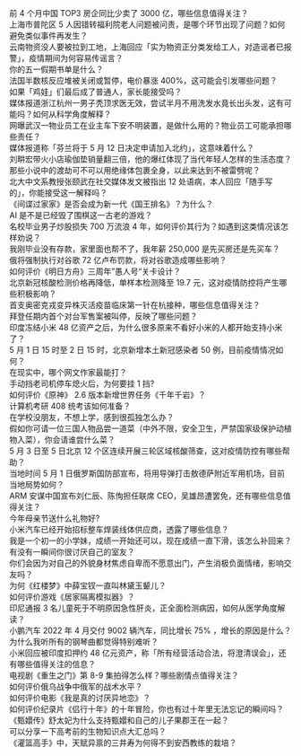 前 4 个月中国 TOP3 房企同比少卖了 3000 亿，哪些信息值得关注？  
上海市普陀区 5 人因错转福利院老人问题被问责，是哪个环节出现了问题？如何避免类似事件再发生？  
云南物资没人要被拉到工地，上海回应「实为物资正分类发给工人，对造谣者已报警」，疫情期间为何容易传谣言？  
你的五一假期书单是什么？  
法国半数核反应堆被关闭或暂停，电价暴涨 400%，这可能会引发哪些问题？  
如果「鸡娃」们最后成了普通人，家长能接受吗？  
媒体报道浙江杭州一男子秃顶求医无效，尝试半月不用洗发水竟长出头发，这有可能吗？如何从科学角度解释？  
网曝武汉一物业员工在业主车下安不明装置，是做什么用的？物业员工可能承担哪些责任？  
媒体报道称「芬兰将于 5 月 12 日决定申请加入北约」，这意味着什么？  
刘畊宏带火小店瑜伽垫销量翻三倍，他的爆红体现了当代年轻人怎样的生活态度？  
那些小说中的渡劫可不可以用绝缘体包裹全身，以此来达到不被雷劈呢？  
北大中文系教授张颐武在社交媒体发文被指出 12 处语病，本人回应「随手写的」，你能接受这一解释吗？  
《间谍过家家》是否会成为新一代《国王排名》？为什么？  
AI 是不是已经毁了围棋这一古老的游戏？  
名校毕业男子炒股损失 700 万流浪 4 年，如何评价其行为？如遇到这类情况该怎样劝说？  
我刚毕业没有存款，家里面也帮不了，我年薪 250,000 是先买房还是先买车？  
俄将强制执行对谷歌 72 亿卢布罚款，将对谷歌造成哪些影响？  
如何评价《明日方舟》三周年”愚人号“关卡设计？  
北京新冠核酸检测价格再降低，单样本检测降至 19.7 元，这对疫情防控将产生哪些积极影响？  
首支奥密克戎变异株灭活疫苗临床第一针在杭接种，哪些信息值得关注？  
拜登任期内首个对台军售案被叫停，反映了哪些问题？  
印度冻结小米 48 亿资产之后，为什么很多原来不看好小米的人都开始支持小米了？  
5 月 1 日 15 时至 2 日 15 时，北京新增本土新冠感染者 50 例，目前疫情情况如何？  
在现实中，哪个网文作家最能打？  
手动挡老司机停车熄火后，为何要挂 1 挡?  
如何评价《原神》 2.6 版本新增世界任务《千年千岩》？  
计算机考研 408 统考该如何准备？  
在学校没朋友，不想上学，感到很孤独怎么办？  
假如你可请一位三国人物品尝一道菜（中外不限，安全卫生，严禁国家级保护动植物入菜），你会请谁尝什么菜？  
5 月 3 日至 5 日北京 12 个区连续开展三轮区域核酸筛查，这对疫情防控有哪些帮助？  
当地时间 5 月 1 日俄罗斯国防部宣布，将用导弹打击敖德萨附近军用机场，目前当地局势如何？  
ARM 安谋中国宣布刘仁辰、陈恂担任联席 CEO，吴雄昂遭罢免，还有哪些信息值得关注？  
今年母亲节送什么礼物好?  
小米汽车已经开始招标整车焊装线体供应商，透露了哪些信息？  
我是一个初一的小学妹，成绩一开始还可以，现在成绩一直下滑，该怎么补回来？  
有没有一瞬间你很讨厌自己的室友？  
你们会因为对自己的外貌身材焦虑自卑而不愿意出门，产生消极负面情绪，影响交友吗？  
为何《红楼梦》中薛宝钗一直叫林黛玉颦儿？  
如何评价游戏《居家隔离模拟器》？  
印尼通报 3 名儿童死于不明原因急性肝炎，正全面检测病因，如何从医学角度解读？  
小鹏汽车 2022 年 4 月交付 9002 辆汽车，同比增长 75% ，增长的原因是什么？  
为什么我听所有的钢琴曲都觉得特别难听？  
小米回应被印度扣押约 48 亿元资产，称「所有经营活动合法，将澄清误会」，还有哪些值得关注的信息？  
电视剧《重生之门》第 8-9 集拍得怎么样？哪些剧情点值得关注？  
如何评价俄乌战争中俄军的战术水平？  
如何评价电影《我是真的讨厌异地恋》？  
如何评价纪录片《侣行十年》的十年冒险，你也有过十年里无法忘记的瞬间吗？  
《甄嬛传》舒太妃为什么支持甄嬛和自己的儿子果郡王在一起？  
可以分享一下高考前的生物知识点大汇总吗？  
《灌篮高手》中，天赋异禀的三井寿为何得不到安西教练的栽培？  
